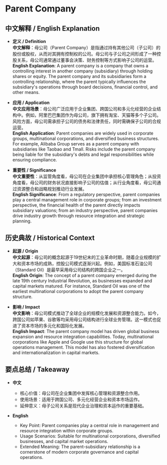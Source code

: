 # Parent Company

## 中文解释 / English Explanation

* **定义 / Definition**  
  **中文解释**：母公司（Parent Company）是指通过持有其他公司（子公司）的股份或股权，从而对其拥有控制权的公司。母公司与子公司之间形成了一种控股关系，母公司通常通过董事会决策、财务控制等方式影响子公司的运营。  
  **English Explanation**: A parent company is a company that owns a controlling interest in another company (subsidiary) through holding shares or equity. The parent company and its subsidiaries form a controlling relationship, where the parent typically influences the subsidiary's operations through board decisions, financial control, and other means.

* **应用 / Application**  
  **中文应用场景**：母公司广泛应用于企业集团、跨国公司和多元化经营的企业结构中。例如，阿里巴巴集团作为母公司，旗下拥有淘宝、天猫等多个子公司。风险方面，母公司需承担子公司的债务和法律责任，同时需确保子公司的合规运营。  
  **English Application**: Parent companies are widely used in corporate groups, multinational corporations, and diversified business structures. For example, Alibaba Group serves as a parent company with subsidiaries like Taobao and Tmall. Risks include the parent company being liable for the subsidiary's debts and legal responsibilities while ensuring compliance.

* **重要性 / Significance**  
  **中文重要性**：从监管角度看，母公司在企业集团中承担核心管理角色；从投资角度看，母公司的财务状况直接影响子公司的估值；从行业角度看，母公司通过资源整合和战略规划推动行业发展。  
  **English Significance**: From a regulatory perspective, parent companies play a central management role in corporate groups; from an investment perspective, the financial health of the parent directly impacts subsidiary valuations; from an industry perspective, parent companies drive industry growth through resource integration and strategic planning.

## 历史典故 / Historical Context

* **起源 / Origin**  
  **中文起源**：母公司的概念起源于19世纪末的工业革命时期，随着企业规模的扩大和资本市场的成熟，控股公司模式逐渐兴起。例如，美国标准石油公司（Standard Oil）是最早采用母公司结构的跨国企业之一。  
  **English Origin**: The concept of a parent company emerged during the late 19th century Industrial Revolution, as businesses expanded and capital markets matured. For instance, Standard Oil was one of the earliest multinational corporations to adopt the parent company structure.

* **影响 / Impact**  
  **中文影响**：母公司模式推动了全球企业的规模化发展和资源整合能力。如今，跨国公司如苹果、谷歌等均采用母公司结构进行全球业务管理。这一模式也促进了资本市场的多元化和国际化发展。  
  **English Impact**: The parent company model has driven global business expansion and resource integration capabilities. Today, multinational corporations like Apple and Google use this structure for global operations management. This model has also fostered diversification and internationalization in capital markets.

## 要点总结 / Takeaway

* **中文**  
  - 核心价值：母公司在企业集团中发挥核心管理和资源整合作用。  
  - 使用场景：适用于跨国公司、多元化经营企业和资本市场运作。  
  - 延伸意义：母子公司关系是现代企业治理和资本运作的重要基础。

* **English**  
  - Key Point: Parent companies play a central role in management and resource integration within corporate groups.  
  - Usage Scenarios: Suitable for multinational corporations, diversified businesses, and capital market operations.  
  - Extended Meaning: The parent-subsidiary relationship is a cornerstone of modern corporate governance and capital operations.